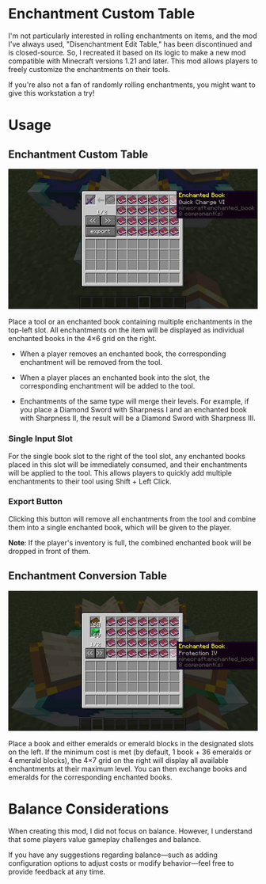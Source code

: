 # Enchantment Custom Table

I'm not particularly interested in rolling enchantments on items, and the mod I've always used, "Disenchantment Edit Table," has been discontinued and is closed-source. So, I recreated it based on its logic to make a new mod compatible with Minecraft versions 1.21 and later. This mod allows players to freely customize the enchantments on their tools.

If you're also not a fan of randomly rolling enchantments, you might want to give this workstation a try!

# Usage

## Enchantment Custom Table

![enchantment custom table gui](./src/main/resources/doc/enchantment_custom_table_gui.jpg)

Place a tool or an enchanted book containing multiple enchantments in the top-left slot. All enchantments on the item will be displayed as individual enchanted books in the 4×6 grid on the right.

- When a player removes an enchanted book, the corresponding enchantment will be removed from the tool.

- When a player places an enchanted book into the slot, the corresponding enchantment will be added to the tool.

- Enchantments of the same type will merge their levels. For example, if you place a Diamond Sword with Sharpness I and an enchanted book with Sharpness II, the result will be a Diamond Sword with Sharpness III.

### Single Input Slot

For the single book slot to the right of the tool slot, any enchanted books placed in this slot will be immediately consumed, and their enchantments will be applied to the tool. This allows players to quickly add multiple enchantments to their tool using Shift + Left Click.

### Export Button

Clicking this button will remove all enchantments from the tool and combine them into a single enchanted book, which will be given to the player.

**Note**: If the player's inventory is full, the combined enchanted book will be dropped in front of them.

## Enchantment Conversion Table

![enchantment conversion table gui](./src/main/resources/doc/enchantment_conversion_table_gui.jpg)

Place a book and either emeralds or emerald blocks in the designated slots on the left. If the minimum cost is met (by default, 1 book + 36 emeralds or 4 emerald blocks), the 4×7 grid on the right will display all available enchantments at their maximum level. You can then exchange books and emeralds for the corresponding enchanted books.

# Balance Considerations
When creating this mod, I did not focus on balance. However, I understand that some players value gameplay challenges and balance.

If you have any suggestions regarding balance—such as adding configuration options to adjust costs or modify behavior—feel free to provide feedback at any time.